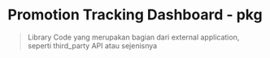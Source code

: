# Promotion Tracking Dashboard - pkg

> Library Code yang merupakan bagian dari external application, seperti third_party API atau sejenisnya